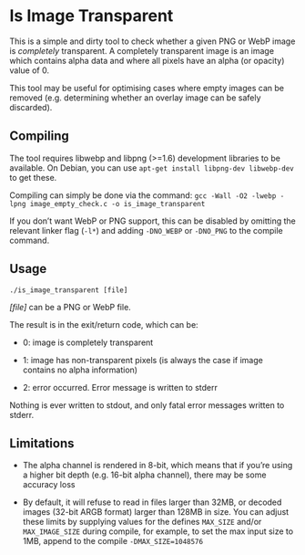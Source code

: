 Is Image Transparent
====================

This is a simple and dirty tool to check whether a given PNG or WebP image is
*completely* transparent. A completely transparent image is an image which
contains alpha data and where all pixels have an alpha (or opacity) value of 0.

This tool may be useful for optimising cases where empty images can be removed
(e.g. determining whether an overlay image can be safely discarded).

Compiling
---------

The tool requires libwebp and libpng (\>=1.6) development libraries to be
available. On Debian, you can use `apt-get install libpng-dev libwebp-dev` to
get these.

Compiling can simply be done via the command: `gcc -Wall -O2 -lwebp -lpng
image_empty_check.c -o is_image_transparent`

If you don’t want WebP or PNG support, this can be disabled by omitting the
relevant linker flag (`-l*`) and adding `-DNO_WEBP` or `-DNO_PNG` to the compile
command.

Usage
-----

`./is_image_transparent [file]`

*[file]* can be a PNG or WebP file.

The result is in the exit/return code, which can be:

-   0: image is completely transparent

-   1: image has non-transparent pixels (is always the case if image contains no
    alpha information)

-   2: error occurred. Error message is written to stderr

Nothing is ever written to stdout, and only fatal error messages written to
stderr.

Limitations
-----------

-   The alpha channel is rendered in 8-bit, which means that if you’re using a
    higher bit depth (e.g. 16-bit alpha channel), there may be some accuracy
    loss

-   By default, it will refuse to read in files larger than 32MB, or decoded
    images (32-bit ARGB format) larger than 128MB in size. You can adjust these
    limits by supplying values for the defines `MAX_SIZE` and/or
    `MAX_IMAGE_SIZE` during compile, for example, to set the max input size to
    1MB, append to the compile `-DMAX_SIZE=1048576`
